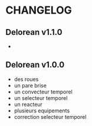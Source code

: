 # CHANGELOG

## Delorean v1.1.0

- 

## Delorean v1.0.0

- des roues
- un pare brise
- un convecteur temporel
- un selecteur temporel
- un reacteur
- plusieurs equipements
- correction selecteur temporel

